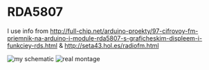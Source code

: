 # RDA5807
I use info from http://full-chip.net/arduino-proekty/97-cifrovoy-fm-priemnik-na-arduino-i-module-rda5807-s-graficheskim-displeem-i-funkciey-rds.html &amp; http://seta43.hol.es/radiofm.html

![my schematic](https://4.bp.blogspot.com/-FC9TYGORYO4/V5BqfW0-hdI/AAAAAAAAQVE/FQEeaDFFfaAYcqIJlU750rfJ7XbB1CVNgCLcB/s1600/FMradio_RDA5807_PCD8544_schematic1.png)
![real montage](https://4.bp.blogspot.com/-pyPtIG0wXuY/V5BrJJKP1SI/AAAAAAAAQVU/T96u_0KTeF4f29Jgqj7sKzZZXf5umeBpgCLcB/s1600/P7210071.JPG)
